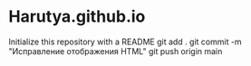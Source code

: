 # Harutya.github.io
Initialize this repository with a README
git add .
git commit -m "Исправление отображения HTML"
git push origin main
